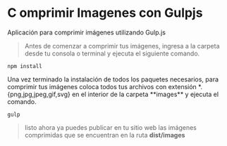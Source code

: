 # C omprimir Imagenes con Gulpjs

Aplicación para comprimir imágenes utilizando Gulp.js

> Antes de comenzar a comprimir tus imágenes, ingresa a la carpeta desde tu consola o terminal y ejecuta el siguiente comando.

```
npm install
```

<p>Una vez terminado la instalación de todos los paquetes necesarios, para comprimir tus imágenes coloca todos tus archivos con extensión *.{png,jpg,jpeg,gif,svg} en el interior de la carpeta **images** y ejecuta el comando.</p>

```
gulp
```

> listo ahora ya puedes publicar en tu sitio web las imágenes comprimidas que se encuentran en la ruta **dist/images**